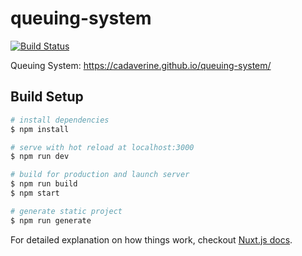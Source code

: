 # queuing-system

[![Build Status](https://travis-ci.org/cadaverine/queuing-system.svg?branch=master)](https://travis-ci.org/cadaverine/queuing-system)

Queuing System: https://cadaverine.github.io/queuing-system/

## Build Setup

``` bash
# install dependencies
$ npm install

# serve with hot reload at localhost:3000
$ npm run dev

# build for production and launch server
$ npm run build
$ npm start

# generate static project
$ npm run generate
```

For detailed explanation on how things work, checkout [Nuxt.js docs](https://nuxtjs.org).
